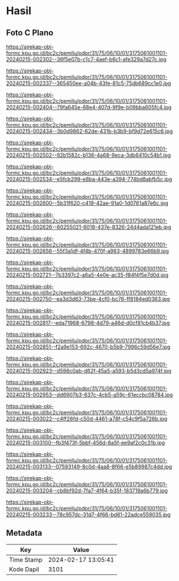 # Hasil

## Foto C Plano

https://sirekap-obj-formc.kpu.go.id/bc2c/pemilu/pdpr/31/75/06/10/01/3175061001101-20240215-002302--36f5e07b-c1c7-4aef-b6c1-afe329a7d27c.jpg

https://sirekap-obj-formc.kpu.go.id/bc2c/pemilu/pdpr/31/75/06/10/01/3175061001101-20240215-002337--365450ee-a04b-43fe-81c5-75db689cc1e0.jpg

https://sirekap-obj-formc.kpu.go.id/bc2c/pemilu/pdpr/31/75/06/10/01/3175061001101-20240215-002404--79fa645e-68e4-407d-9f9e-b09bba605fc4.jpg

https://sirekap-obj-formc.kpu.go.id/bc2c/pemilu/pdpr/31/75/06/10/01/3175061001101-20240215-002434--3b0d9862-62de-431b-b3b9-bf9d72e615c6.jpg

https://sirekap-obj-formc.kpu.go.id/bc2c/pemilu/pdpr/31/75/06/10/01/3175061001101-20240215-002502--92b1582c-b136-4a68-9eca-3db6410c54b1.jpg

https://sirekap-obj-formc.kpu.go.id/bc2c/pemilu/pdpr/31/75/06/10/01/3175061001101-20240215-002534--e5fcb299-e8ba-443e-a394-774bd8abfb5c.jpg

https://sirekap-obj-formc.kpu.go.id/bc2c/pemilu/pdpr/31/75/06/10/01/3175061001101-20240215-002600--5b31f620-c419-42ae-91a0-1d0761a87e6c.jpg

https://sirekap-obj-formc.kpu.go.id/bc2c/pemilu/pdpr/31/75/06/10/01/3175061001101-20240215-002626--60255021-6018-437e-8326-24d4ada121eb.jpg

https://sirekap-obj-formc.kpu.go.id/bc2c/pemilu/pdpr/31/75/06/10/01/3175061001101-20240215-002656--55f3a1df-4f4b-470f-a983-4899783e66b9.jpg

https://sirekap-obj-formc.kpu.go.id/bc2c/pemilu/pdpr/31/75/06/10/01/3175061001101-20240215-002721--7b3397c2-a6a5-4e0e-ac35-f84f4f5e7d0d.jpg

https://sirekap-obj-formc.kpu.go.id/bc2c/pemilu/pdpr/31/75/06/10/01/3175061001101-20240215-002750--ea3d3d63-73be-4cf0-bc76-ff8184ed0363.jpg

https://sirekap-obj-formc.kpu.go.id/bc2c/pemilu/pdpr/31/75/06/10/01/3175061001101-20240215-002817--eda71968-6798-4d79-a46d-d0cf81cb4b37.jpg

https://sirekap-obj-formc.kpu.go.id/bc2c/pemilu/pdpr/31/75/06/10/01/3175061001101-20240215-002851--f2a9e153-692c-4670-b5b9-7996c59d56e7.jpg

https://sirekap-obj-formc.kpu.go.id/bc2c/pemilu/pdpr/31/75/06/10/01/3175061001101-20240215-002923--d598c0ab-d62f-45a5-a593-b5d3cd5a974f.jpg

https://sirekap-obj-formc.kpu.go.id/bc2c/pemilu/pdpr/31/75/06/10/01/3175061001101-20240215-002953--dd6907b3-637c-4cb5-a59c-61eccbc08784.jpg

https://sirekap-obj-formc.kpu.go.id/bc2c/pemilu/pdpr/31/75/06/10/01/3175061001101-20240215-003022--c4ff26fd-c50d-4461-a78f-c54c9f5a726b.jpg

https://sirekap-obj-formc.kpu.go.id/bc2c/pemilu/pdpr/31/75/06/10/01/3175061001101-20240215-003100--fb3f473f-5bbf-456d-8a5f-ee9af2c0c31b.jpg

https://sirekap-obj-formc.kpu.go.id/bc2c/pemilu/pdpr/31/75/06/10/01/3175061001101-20240215-003133--07593149-8c0d-4aa8-8f66-e5b89987c4dd.jpg

https://sirekap-obj-formc.kpu.go.id/bc2c/pemilu/pdpr/31/75/06/10/01/3175061001101-20240215-003204--cb8bf92d-7fa7-4f64-b35f-183719a6b779.jpg

https://sirekap-obj-formc.kpu.go.id/bc2c/pemilu/pdpr/31/75/06/10/01/3175061001101-20240215-003233--78c957dc-31d7-4f66-bd61-22adce559035.jpg


## Metadata

| Key        | Value               |
| ---------- | ------------------- |
| Time Stamp | 2024-02-17 13:05:41 |
| Kode Dapil | 3101                |



